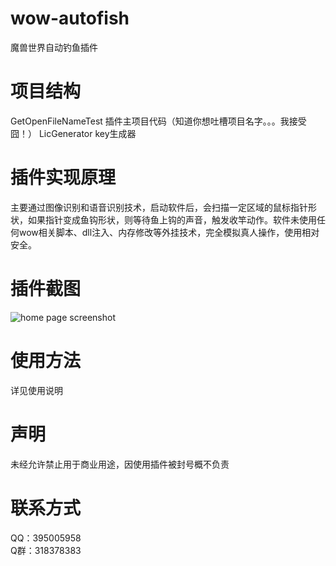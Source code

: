 # wow-autofish
魔兽世界自动钓鱼插件    
# 项目结构
GetOpenFileNameTest 插件主项目代码（知道你想吐槽项目名字。。。我接受囧！）
LicGenerator key生成器
# 插件实现原理
主要通过图像识别和语音识别技术，启动软件后，会扫描一定区域的鼠标指针形状，如果指针变成鱼钩形状，则等待鱼上钩的声音，触发收竿动作。软件未使用任何wow相关脚本、dll注入、内存修改等外挂技术，完全模拟真人操作，使用相对安全。
# 插件截图
![home page screenshot](https://raw.githubusercontent.com/yutaixi/wow-autofish/master/screenshot/home.png)
# 使用方法
详见使用说明
# 声明
未经允许禁止用于商业用途，因使用插件被封号概不负责
# 联系方式
QQ：395005958    
Q群：318378383
